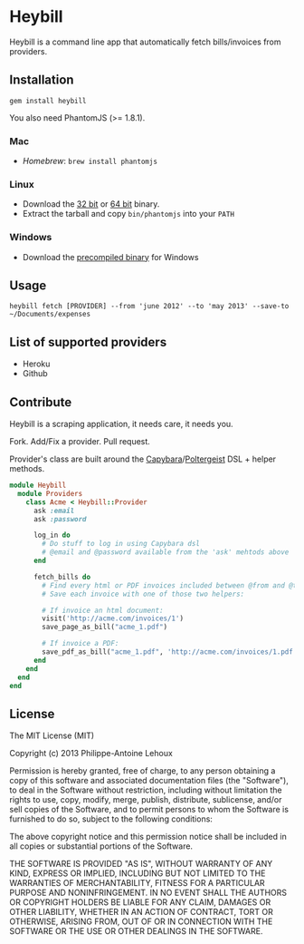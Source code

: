 Heybill
=======

Heybill is a command line app that automatically fetch bills/invoices from providers.

## Installation ##

```
gem install heybill
```

You also need PhantomJS (>= 1.8.1).

### Mac ###

* *Homebrew*: `brew install phantomjs`

### Linux ###

* Download the [32
bit](http://code.google.com/p/phantomjs/downloads/detail?name=phantomjs-1.8.1-linux-i686.tar.bz2&can=2&q=)
or [64
bit](http://code.google.com/p/phantomjs/downloads/detail?name=phantomjs-1.8.1-linux-x86_64.tar.bz2&can=2&q=)
binary.
* Extract the tarball and copy `bin/phantomjs` into your `PATH`

### Windows ###
* Download the [precompiled binary](http://phantomjs.org/download.html) for Windows

## Usage ##

```
heybill fetch [PROVIDER] --from 'june 2012' --to 'may 2013' --save-to ~/Documents/expenses
```

## List of supported providers ##

- Heroku
- Github

## Contribute ##

Heybill is a scraping application, it needs care, it needs you.

Fork. Add/Fix a provider. Pull request.

Provider's class are built around the [Capybara](https://github.com/jnicklas/capybara)/[Poltergeist](https://github.com/jonleighton/poltergeist) DSL + helper methods.

```ruby
module Heybill
  module Providers
    class Acme < Heybill::Provider
      ask :email
      ask :password

      log_in do
        # Do stuff to log in using Capybara dsl
        # @email and @password available from the 'ask' mehtods above
      end

      fetch_bills do
        # Find every html or PDF invoices included between @from and @to
        # Save each invoice with one of those two helpers:

        # If invoice an html document:
        visit('http://acme.com/invoices/1')
        save_page_as_bill("acme_1.pdf")

        # If invoice a PDF:
        save_pdf_as_bill("acme_1.pdf", 'http://acme.com/invoices/1.pdf', "session_cookie=12345abcdefg")
      end
    end
  end
end
```

## License ##

The MIT License (MIT)

Copyright (c) 2013 Philippe-Antoine Lehoux

Permission is hereby granted, free of charge, to any person obtaining a copy of
this software and associated documentation files (the "Software"), to deal in
the Software without restriction, including without limitation the rights to
use, copy, modify, merge, publish, distribute, sublicense, and/or sell copies of
the Software, and to permit persons to whom the Software is furnished to do so,
subject to the following conditions:

The above copyright notice and this permission notice shall be included in all
copies or substantial portions of the Software.

THE SOFTWARE IS PROVIDED "AS IS", WITHOUT WARRANTY OF ANY KIND, EXPRESS OR
IMPLIED, INCLUDING BUT NOT LIMITED TO THE WARRANTIES OF MERCHANTABILITY, FITNESS
FOR A PARTICULAR PURPOSE AND NONINFRINGEMENT. IN NO EVENT SHALL THE AUTHORS OR
COPYRIGHT HOLDERS BE LIABLE FOR ANY CLAIM, DAMAGES OR OTHER LIABILITY, WHETHER
IN AN ACTION OF CONTRACT, TORT OR OTHERWISE, ARISING FROM, OUT OF OR IN
CONNECTION WITH THE SOFTWARE OR THE USE OR OTHER DEALINGS IN THE SOFTWARE.
